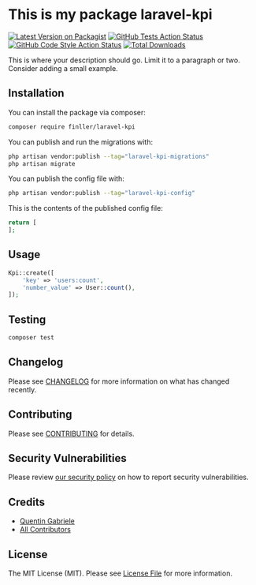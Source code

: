 # This is my package laravel-kpi

[![Latest Version on Packagist](https://img.shields.io/packagist/v/finller/laravel-kpi.svg?style=flat-square)](https://packagist.org/packages/finller/laravel-kpi)
[![GitHub Tests Action Status](https://img.shields.io/github/workflow/status/finller/laravel-kpi/run-tests?label=tests)](https://github.com/finller/laravel-kpi/actions?query=workflow%3Arun-tests+branch%3Amain)
[![GitHub Code Style Action Status](https://img.shields.io/github/workflow/status/finller/laravel-kpi/Fix%20PHP%20code%20style%20issues?label=code%20style)](https://github.com/finller/laravel-kpi/actions?query=workflow%3A"Fix+PHP+code+style+issues"+branch%3Amain)
[![Total Downloads](https://img.shields.io/packagist/dt/finller/laravel-kpi.svg?style=flat-square)](https://packagist.org/packages/finller/laravel-kpi)

This is where your description should go. Limit it to a paragraph or two. Consider adding a small example.

## Installation

You can install the package via composer:

```bash
composer require finller/laravel-kpi
```

You can publish and run the migrations with:

```bash
php artisan vendor:publish --tag="laravel-kpi-migrations"
php artisan migrate
```

You can publish the config file with:

```bash
php artisan vendor:publish --tag="laravel-kpi-config"
```

This is the contents of the published config file:

```php
return [
];
```

## Usage

```php
Kpi::create([
    'key' => 'users:count',
    'number_value' => User::count(),
]);
```

## Testing

```bash
composer test
```

## Changelog

Please see [CHANGELOG](CHANGELOG.md) for more information on what has changed recently.

## Contributing

Please see [CONTRIBUTING](CONTRIBUTING.md) for details.

## Security Vulnerabilities

Please review [our security policy](../../security/policy) on how to report security vulnerabilities.

## Credits

- [Quentin Gabriele](https://github.com/QuentinGab)
- [All Contributors](../../contributors)

## License

The MIT License (MIT). Please see [License File](LICENSE.md) for more information.
